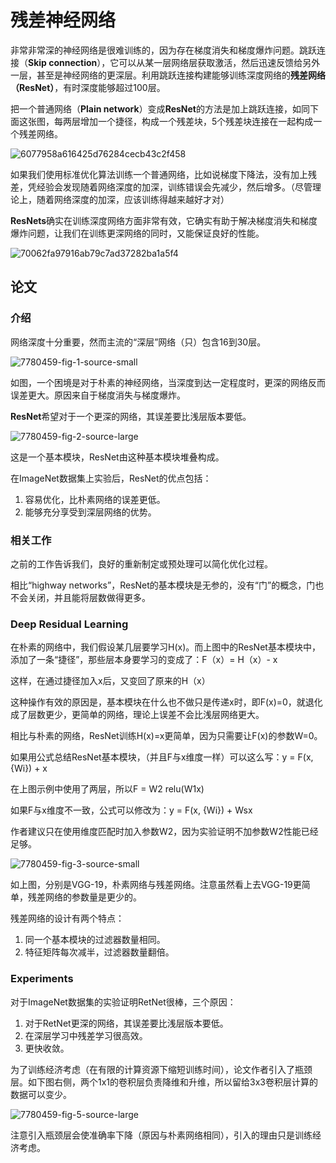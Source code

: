 # 残差神经网络

非常非常深的神经网络是很难训练的，因为存在梯度消失和梯度爆炸问题。跳跃连接（**Skip connection**），它可以从某一层网络层获取激活，然后迅速反馈给另外一层，甚至是神经网络的更深层。利用跳跃连接构建能够训练深度网络的**残差网络（ResNet）**，有时深度能够超过100层。

把一个普通网络（**Plain network**）变成**ResNet**的方法是加上跳跃连接，如同下面这张图，每两层增加一个捷径，构成一个残差块，5个残差块连接在一起构成一个残差网络。

![6077958a616425d76284cecb43c2f458](C:\Users\zhangwenchao\Desktop\学习\大创项目\基于知识蒸馏的视频问答\ResNet101\ResNet图片\6077958a616425d76284cecb43c2f458.png)

如果我们使用标准优化算法训练一个普通网络，比如说梯度下降法，没有加上残差，凭经验会发现随着网络深度的加深，训练错误会先减少，然后增多。（尽管理论上，随着网络深度的加深，应该训练得越来越好才对）

**ResNets**确实在训练深度网络方面非常有效，它确实有助于解决梯度消失和梯度爆炸问题，让我们在训练更深网络的同时，又能保证良好的性能。

![70062fa97916ab79c7ad37282ba1a5f4](C:\Users\zhangwenchao\Desktop\学习\大创项目\基于知识蒸馏的视频问答\ResNet101\ResNet图片\70062fa97916ab79c7ad37282ba1a5f4.png)

## 论文

### 介绍

网络深度十分重要，然而主流的“深层”网络（只）包含16到30层。

![7780459-fig-1-source-small](C:\Users\zhangwenchao\Desktop\学习\大创项目\基于知识蒸馏的视频问答\ResNet101\ResNet图片\7780459-fig-1-source-small.gif)

如图，一个困境是对于朴素的神经网络，当深度到达一定程度时，更深的网络反而误差更大。原因来自于梯度消失与梯度爆炸。

**ResNet**希望对于一个更深的网络，其误差要比浅层版本要低。

![7780459-fig-2-source-large](C:\Users\zhangwenchao\Desktop\学习\大创项目\基于知识蒸馏的视频问答\ResNet101\ResNet图片\7780459-fig-2-source-large.gif)

这是一个基本模块，ResNet由这种基本模块堆叠构成。

在ImageNet数据集上实验后，ResNet的优点包括：

1. 容易优化，比朴素网络的误差更低。
2. 能够充分享受到深层网络的优势。

### 相关工作

之前的工作告诉我们，良好的重新制定或预处理可以简化优化过程。

相比“highway networks”，ResNet的基本模块是无参的，没有“门”的概念，门也不会关闭，并且能将层数做得更多。

### Deep Residual Learning

在朴素的网络中，我们假设某几层要学习H(x)。而上图中的ResNet基本模块中，添加了一条“捷径”，那些层本身要学习的变成了：F（x）= H（x）- x

这样，在通过捷径加入x后，又变回了原来的H（x）

这种操作有效的原因是，基本模块在什么也不做只是传递x时，即F(x)=0，就退化成了层数更少，更简单的网络，理论上误差不会比浅层网络更大。

相比与朴素的网络，ResNet训练H(x)=x更简单，因为只需要让F(x)的参数W=0。

如果用公式总结ResNet基本模块，（并且F与x维度一样）可以这么写：y = F(x, {Wi}) + x

在上图示例中使用了两层，所以F = W2 relu(W1x)

如果F与x维度不一致，公式可以修改为：y = F(x, {Wi}) + Wsx

作者建议只在使用维度匹配时加入参数W2，因为实验证明不加参数W2性能已经足够。

![7780459-fig-3-source-small](C:\Users\zhangwenchao\Desktop\学习\大创项目\基于知识蒸馏的视频问答\ResNet101\ResNet图片\7780459-fig-3-source-small.gif)

如上图，分别是VGG-19，朴素网络与残差网络。注意虽然看上去VGG-19更简单，残差网络的参数量是更少的。

残差网络的设计有两个特点：

1. 同一个基本模块的过滤器数量相同。
2. 特征矩阵每次减半，过滤器数量翻倍。

### Experiments

对于ImageNet数据集的实验证明RetNet很棒，三个原因：

1. 对于RetNet更深的网络，其误差要比浅层版本要低。
2. 在深层学习中残差学习很高效。
3. 更快收敛。

为了训练经济考虑（在有限的计算资源下缩短训练时间），论文作者引入了瓶颈层。如下图右侧，两个1x1的卷积层负责降维和升维，所以留给3x3卷积层计算的数据可以变少。

![7780459-fig-5-source-large](C:\Users\zhangwenchao\Desktop\学习\大创项目\基于知识蒸馏的视频问答\ResNet101\ResNet图片\7780459-fig-5-source-large.gif)

注意引入瓶颈层会使准确率下降（原因与朴素网络相同），引入的理由只是训练经济考虑。